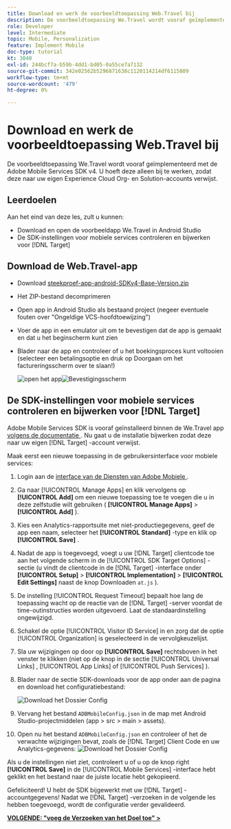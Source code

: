 ```yaml
---
title: Download en werk de voorbeeldtoepassing Web.Travel bij
description: De voorbeeldtoepassing We.Travel wordt vooraf geïmplementeerd met de Adobe Mobile Services SDK v4. U hoeft deze alleen bij te werken, zodat deze naar uw eigen Experience Cloud Org- en Solution-accounts verwijst.
role: Developer
level: Intermediate
topic: Mobile, Personalization
feature: Implement Mobile
doc-type: tutorial
kt: 3040
exl-id: 244bcf7a-b59b-4dd1-bd05-0a55ce7a7132
source-git-commit: 342e02562b5296871638c1120114214df6115809
workflow-type: tm+mt
source-wordcount: '479'
ht-degree: 0%

---
```


# Download en werk de voorbeeldtoepassing Web.Travel bij

De voorbeeldtoepassing We.Travel wordt vooraf geïmplementeerd met de Adobe Mobile Services SDK v4. U hoeft deze alleen bij te werken, zodat deze naar uw eigen Experience Cloud Org- en Solution-accounts verwijst.

## Leerdoelen

Aan het eind van deze les, zult u kunnen:

* Download en open de voorbeeldapp We.Travel in Android Studio
* De SDK-instellingen voor mobiele services controleren en bijwerken voor [!DNL Target]

## Download de Web.Travel-app

* Download [ steekproef-app-android-SDKv4-Base-Version.zip ](assets/sample-app-android-SDKv4-Base-Version.zip)
* Het ZIP-bestand decomprimeren
* Open app in Android Studio als bestaand project (negeer eventuele fouten over &quot;Ongeldige VCS-hoofdtoewijzing&quot;)
* Voer de app in een emulator uit om te bevestigen dat de app is gemaakt en dat u het beginscherm kunt zien
* Blader naar de app en controleer of u het boekingsproces kunt voltooien (selecteer een betalingsoptie en druk op Doorgaan om het factureringsscherm over te slaan!)

  ![ open het app ](assets/wetravel_homeScreen.png)![ Bevestigingsscherm ](assets/wetravel_confirmationScreen.png)

## De SDK-instellingen voor mobiele services controleren en bijwerken voor [!DNL Target]

Adobe Mobile Services SDK is vooraf geïnstalleerd binnen de We.Travel app [ volgens de documentatie ](https://experienceleague.adobe.com/docs/mobile-services/android/getting-started-android/requirements.html?lang=en). Nu gaat u de installatie bijwerken zodat deze naar uw eigen [!DNL Target] -account verwijst.

Maak eerst een nieuwe toepassing in de gebruikersinterface voor mobiele services:

1. Login aan de [ interface van de Diensten van Adobe Mobiele ](https://mobilemarketing.adobe.com/).
1. Ga naar [!UICONTROL Manage Apps] en klik vervolgens op **[!UICONTROL Add]** om een nieuwe toepassing toe te voegen die u in deze zelfstudie wilt gebruiken ( **[!UICONTROL Manage Apps]** > **[!UICONTROL Add]** ).
1. Kies een Analytics-rapportsuite met niet-productiegegevens, geef de app een naam, selecteer het **[!UICONTROL Standard]** -type en klik op **[!UICONTROL Save]** .
1. Nadat de app is toegevoegd, voegt u uw [!DNL Target] clientcode toe aan het volgende scherm in de [!UICONTROL SDK Target Options] -sectie (u vindt de clientcode in de [!DNL Target] -interface onder **[!UICONTROL Setup]** > **[!UICONTROL Implementation]** > **[!UICONTROL Edit Settings]** naast de knop Downloaden `at.js` ).
1. De instelling [!UICONTROL Request Timeout] bepaalt hoe lang de toepassing wacht op de reactie van de [!DNL Target] -server voordat de time-outinstructies worden uitgevoerd. Laat de standaardinstelling ongewijzigd.
1. Schakel de optie [!UICONTROL Visitor ID Service] in en zorg dat de optie [!UICONTROL Organization] is geselecteerd in de vervolgkeuzelijst.
1. Sla uw wijzigingen op door op **[!UICONTROL Save]** rechtsboven in het venster te klikken (niet op de knop in de sectie [!UICONTROL Universal Links] , [!UICONTROL App Links] of [!UICONTROL Push Services] ).
1. Blader naar de sectie SDK-downloads voor de app onder aan de pagina en download het configuratiebestand:

   ![ Download het Dossier Config ](assets/config_file.jpg)

1. Vervang het bestand `ADBMobileConfig.json` in de map met Android Studio-projectmiddelen (app > src > main > assets).

1. Open nu het bestand `ADBMobileConfig.json` en controleer of het de verwachte wijzigingen bevat, zoals de [!DNL Target] Client Code en uw Analytics-gegevens:
   ![ Download het Dossier Config ](assets/client_code.jpg)

Als u de instellingen niet ziet, controleert u of u op de knop right **[!UICONTROL Save]** in de [!UICONTROL Mobile Services] -interface hebt geklikt en het bestand naar de juiste locatie hebt gekopieerd.

Gefeliciteerd! U hebt de SDK bijgewerkt met uw [!DNL Target] -accountgegevens! Nadat we [!DNL Target] -verzoeken in de volgende les hebben toegevoegd, wordt de configuratie verder gevalideerd.

**[VOLGENDE: &quot;voeg de Verzoeken van het Doel toe&quot; >](add-requests.md)**
